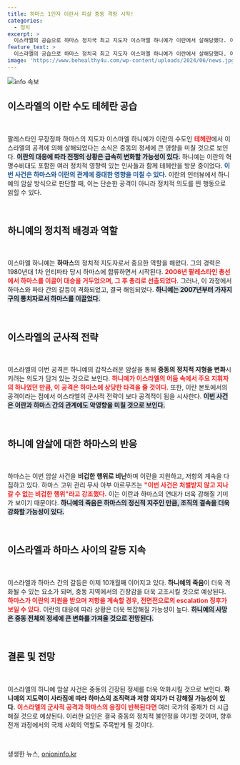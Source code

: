 ```yaml
---
title: 하마스 1인자 이란서 피살 중동 격랑 시작!
categories:
  - 정치
excerpt: >
  이스라엘의 공습으로 하마스 정치국 최고 지도자 이스마엘 하니예가 이란에서 살해당했다. 이 사건은 중동 정세에 중대한 영향을 미칠 가능성이 높으며, 이란의 강력한 대응이 주목된다. 클릭하여 자세한 내용을 확인하세요!
feature_text: >
  이스라엘의 공습으로 하마스 정치국 최고 지도자 이스마엘 하니예가 이란에서 살해당했다. 이 사건은 중동 정세에 중대한 영향을 미칠 가능성이 높으며, 이란의 강력한 대응이 주목된다. 클릭하여 자세한 내용을 확인하세요!
image: 'https://www.behealthy4u.com/wp-content/uploads/2024/06/news.jpg'
---
```


<p><img src="https://www.behealthy4u.com/wp-content/uploads/2024/06/news.jpg" alt="info 속보" /></p>

<h2 data-ke-size="size26">이스라엘의 이란 수도 테헤란 공습</h2>

<p data-ke-size="size16">&nbsp;</p>

<p data-ke-size="size16">팔레스타인 무장정파 하마스의 지도자 이스마엘 하니예가 이란의 수도인 <b><span style="color: #ee2323;">테헤란</span></b>에서 이스라엘의 공격에 의해 살해되었다는 소식은 중동의 정세에 큰 영향을 미칠 것으로 보인다. <b><span style="background-color: #21538527;">이란의 대응에 따라 전쟁의 상황은 급속히 변화할 가능성이 있다.</span></b> 하니예는 이란의 혁명수비대도 포함한 여러 정치적 영향력 있는 인사들과 함께 테헤란을 방문 중이었다. <b><span style="color: #1a5490;">이번 사건은 하마스와 이란의 관계에 중대한 영향을 미칠 수 있다.</span></b> 이란의 인터뷰에서 하니예의 암살 방식으로 판단할 때, 이는 단순한 공격이 아니라 정치적 의도를 띈 행동으로 읽힐 수 있다.</p>

<p data-ke-size="size16">&nbsp;</p>

<h2 data-ke-size="size26">하니예의 정치적 배경과 역할</h2>

<p data-ke-size="size16">&nbsp;</p>

<p data-ke-size="size16">이스마엘 하니예는 <b>하마스</b>의 정치적 지도자로서 중요한 역할을 해왔다. 그의 경력은 1980년대 1차 인티파타 당시 하마스에 합류하면서 시작된다. <b><span style="color: #ee2323;">2006년 팔레스타인 총선에서 하마스를 이끌어 대승을 거두었으며, 그 후 총리로 선출되었다.</span></b> 그러나, 이 과정에서 하마스와 파타 간의 갈등이 격화되었고, 결국 해임되었다. <b><span style="background-color: #21538527;">하니예는 2007년부터 가자지구의 통치자로서 하마스를 이끌었다.</span></b></p>

<p data-ke-size="size16">&nbsp;</p>

<h2 data-ke-size="size26">이스라엘의 군사적 전략</h2>

<p data-ke-size="size16">&nbsp;</p>

<p data-ke-size="size16">이스라엘의 이번 공격은 하니예의 갑작스러운 암살을 통해 <b>중동의 정치적 지형을 변화</b>시키려는 의도가 담겨 있는 것으로 보인다. <b><span style="color: #ee2323;">하니예가 이스라엘의 어둠 속에서 주요 지휘자의 하나였던 만큼, 이 공격은 하마스에 상당한 타격을 줄 것이다.</span></b> 또한, 이란 본토에서의 공격이라는 점에서 이스라엘의 군사적 전략이 보다 공격적이 됨을 시사한다. <b><span style="background-color: #21538527;">이번 사건은 이란과 하마스 간의 관계에도 악영향을 미칠 것으로 보인다.</span></b></p>

<p data-ke-size="size16">&nbsp;</p>

<h2 data-ke-size="size26">하니예 암살에 대한 하마스의 반응</h2>

<p data-ke-size="size16">&nbsp;</p>

<p data-ke-size="size16">하마스는 이번 암살 사건을 <b>비겁한 행위로 비난</b>하며 이란을 지원하고, 저항의 계속을 다짐하고 있다. 하마스 고위 관리 무사 아부 아르무즈는 <b><span style="color: #ee2323;">"이번 사건은 처벌받지 않고 지나갈 수 없는 비겁한 행위"라고 강조했다.</span></b> 이는 이란과 하마스의 연대가 더욱 강해질 기미가 보이기 때문이다. <b><span style="background-color: #21538527;">하니예의 죽음은 하마스의 정신적 지주인 만큼, 조직의 결속을 더욱 강화할 가능성이 있다.</span></b></p>

<p data-ke-size="size16">&nbsp;</p>

<h2 data-ke-size="size26">이스라엘과 하마스 사이의 갈등 지속</h2>

<p data-ke-size="size16">&nbsp;</p>

<p data-ke-size="size16">이스라엘과 하마스 간의 갈등은 이제 10개월째 이어지고 있다. <b>하니예의 죽음</b>이 더욱 격화될 수 있는 요소가 되며, 중동 지역에서의 긴장감을 더욱 고조시킬 것으로 예상된다. <b><span style="color: #ee2323;">하마스가 이란의 지원을 받으며 저항을 계속할 경우, 전면전으로의 escalation 징후가 보일 수 있다.</span></b> 이란의 대응에 따라 상황은 더욱 복잡해질 가능성이 높다. <b><span style="background-color: #21538527;">하니예의 사망은 중동 전체의 정세에 큰 변화를 가져올 것으로 전망된다.</span></b></p>

<p data-ke-size="size16">&nbsp;</p>

<h2 data-ke-size="size26">결론 및 전망</h2>

<p data-ke-size="size16">&nbsp;</p>

<p data-ke-size="size16">이스라엘의 하니예 암살 사건은 중동의 긴장된 정세를 더욱 악화시킬 것으로 보인다. <b>하니예의 지도력이 사라짐에 따라 하마스의 조직력과 저항 의지가 더 강해질 가능성이 있다.</b> <b><span style="color: #ee2323;">이스라엘의 군사적 공격과 하마스의 응징이 반복된다면 </span></b>여러 국가의 중재가 더 시급해질 것으로 예상된다. 이러한 요인은 결국 중동의 정치적 불안정을 야기할 것이며, 향후 전개 과정에서의 국제 사회의 역할도 주목받게 될 것이다.</p>

<p data-ke-size="size16">&nbsp;</p>
생생한 뉴스, <a href="https://onioninfo.kr" rel="dofollow">onioninfo.kr</a>


